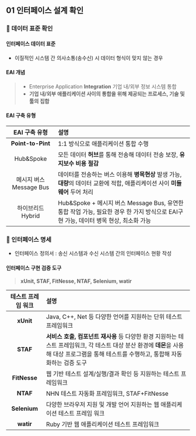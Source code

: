 
## 01 인터페이스 설계 확인
### 💯 데이터 표준 확인
#### 인터페이스 데이터 표준
- 이질적인 시스템 간 의사소통(송수신) 시 데이터 형식이 맞지 않는 경우
#### EAI 개념
> - Enterprise Application **Integration** 기업 내/외부 정보 시스템 통합
> - **기업 내/외부 애플리케이션 사이의 통합을 위해 제공되는 프로세스, 기술 및 툴의 집합** 
#### EAI 구축 유형
|EAI 구축 유형| 설명|
|:-:|:-|
|**Point-to-Pint**| 1:1 방식으로 애플리케이션 통합 수행|
|Hub&Spoke| 모든 데이터 **허브**를 통해 전송해 데이터 전송 보장, **유지보수 비용 절감**|
|메시지 버스 Message Bus| 데이터를 전송하는 버스 이용해 **병목현상** 발생 가능, **대량**의 데이터 교환에 적합, 애플리케이션 사이 **미들웨어** 두어 처리 |
|하이브리드 Hybrid|Hub&Spoke + 메시지 버스 Message Bus, 유연한 통합 작업 가능, 필요한 경우 한 가지 방식으로 EAI구현 가능, 데이터 병목 현상, 최소화 가능


### 💯 인터페이스 명세
- 인터페이스 정의서 : 송신 시스템과 수신 시스템 간의 인터페이스 현황 작성
#### 인터페이스 구현 검증 도구
> **xUnit, STAF, FitNesse, NTAF, Selenium, watir**

|테스트 프레임 워크| 설명|
|:-:|:-|
|**xUnit**| Java, C++, Net 등 다양한 언어를 지원하는 단위 테스트 프레임워크|
|**STAF**|**서비스 호출, 컴포넌트 재사용** 등 다양한 환경 지원하는 테스트 프레임워크, 각 테스트 대상 분산 환경에 **데몬**을 사용해 대상 프로그램을 통해 테스트를 수행하고, 통합해 자동화하는 검증 도구|
|**FitNesse**| 웹 기반 테스트 설계/실행/결과 확인 등 지원하는 테스트 프레임워크|
|**NTAF**|NHN 테스트 자동화 프레임워크, STAF+FitNesse|
|**Selenium**|다양한 브라우저 지원 및 개발 언어 지원하는 웹 애플리케이션 테스트 프레임 워크|
|**watir**|Ruby 기반 웹 애플리케이션 테스트 프레임워크|
